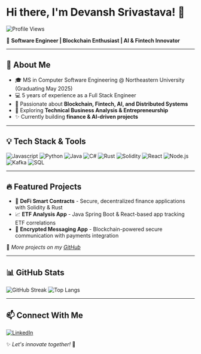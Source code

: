 # Hi there, I'm Devansh Srivastava! 👋

![Profile Views](https://komarev.com/ghpvc/?username=Devansh0112&color=blue)

🚀 **Software Engineer | Blockchain Enthusiast | AI & Fintech Innovator**

---

## 🌟 About Me
- 🎓 MS in Computer Software Engineering @ Northeastern University (Graduating May 2025)
- 💻 5 years of experience as a Full Stack Engineer
- 🔗 Passionate about **Blockchain, Fintech, AI, and Distributed Systems**
- 🎯 Exploring **Technical Business Analysis & Entrepreneurship**
- ✨ Currently building **finance & AI-driven projects**

---

## 💡 Tech Stack & Tools

![Javascript](https://img.shields.io/badge/Javascript-ED8B00?style=for-the-badge&logo=javascript&logoColor=white)
![Python](https://img.shields.io/badge/Python-3776AB?style=for-the-badge&logo=python&logoColor=white)
![Java](https://img.shields.io/badge/Java-ED8B00?style=for-the-badge&logo=java&logoColor=white)
![C#](https://img.shields.io/badge/csharp-3776AB?style=for-the-badge&logo=dotnet&logoColor=white)
![Rust](https://img.shields.io/badge/Rust-000000?style=for-the-badge&logo=rust&logoColor=white)
![Solidity](https://img.shields.io/badge/Solidity-363636?style=for-the-badge&logo=solidity&logoColor=white)
![React](https://img.shields.io/badge/React-20232A?style=for-the-badge&logo=react&logoColor=61DAFB)
![Node.js](https://img.shields.io/badge/Node.js-43853D?style=for-the-badge&logo=node.js&logoColor=white)
![Kafka](https://img.shields.io/badge/Apache%20Kafka-231F20?style=for-the-badge&logo=apache-kafka&logoColor=white)
![SQL](https://img.shields.io/badge/SQL-4479A1?style=for-the-badge&logo=sql&logoColor=white)

---

## 🔥 Featured Projects
- 🏦 **DeFi Smart Contracts** - Secure, decentralized finance applications with Solidity & Rust
- 📈 **ETF Analysis App** - Java Spring Boot & React-based app tracking ETF correlations
- 🔐 **Encrypted Messaging App** - Blockchain-powered secure communication with payments integration

📌 *More projects on my [GitHub](https://github.com/Devansh0112?tab=repositories)*

---

## 📊 GitHub Stats
![GitHub Streak](https://github-readme-streak-stats.herokuapp.com/?user=Devansh0112&theme=dark&hide_border=true)
![Top Langs](https://github-readme-stats.vercel.app/api/top-langs/?username=Devansh0112&layout=compact&theme=dark)

---

## 📫 Connect With Me
[![LinkedIn](https://img.shields.io/badge/LinkedIn-Devansh_Srivastava-blue?style=for-the-badge&logo=linkedin)](https://www.linkedin.com/in/srivastava-devansh/)  

✨ *Let's innovate together!* 🚀

